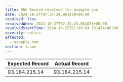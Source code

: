 ```yaml
---
title: DNS Record resolved for example.com
date: 2024-10-27T07:34:24.861858+00:00
resolved: True
resolvedWhen: 2024-10-27T07:34:24.861873+00:00
resolvedStartTime: 2024-10-25T21:09:43.191474+00:00
severity: notice
affected:
  - example.com
section: issue
---
```


| Expected Record  | Actual Record  |
|------------------|----------------|
| 93.184.215.14 | 93.184.215.14 |
